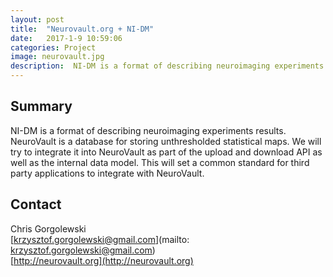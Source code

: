 ```yaml
---
layout: post
title:  "Neurovault.org + NI-DM"
date:   2017-1-9 10:59:06
categories: Project
image: neurovault.jpg
description:  NI-DM is a format of describing neuroimaging experiments results. NeuroVault is a database for storing unthresholded statistical maps.
---
```

## Summary
NI-DM is a format of describing neuroimaging experiments results. NeuroVault is a database for storing unthresholded statistical maps. We will try to integrate it into NeuroVault as part of the upload and download API as well as the internal data model. This will set a common standard for third party applications to integrate with NeuroVault.


## Contact  
Chris Gorgolewski  
[krzysztof.gorgolewski@gmail.com](mailto: krzysztof.gorgolewski@gmail.com)  
[http://neurovault.org](http://neurovault.org)  
